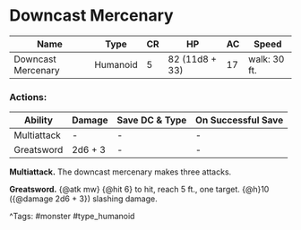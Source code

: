 # Downcast Mercenary

| Name | Type | CR | HP | AC | Speed |
|------|------|----|----|----|-------|
| Downcast Mercenary | Humanoid | 5 | 82 (11d8 + 33) | 17 | walk: 30 ft. |

### Actions:

| Ability | Damage | Save DC & Type | On Successful Save |
|---------|--------|----------------|--------------------|
| Multiattack | - | - | - |
| Greatsword | 2d6 + 3 | - | - |


**Multiattack.** The downcast mercenary makes three attacks.

**Greatsword.** {@atk mw} {@hit 6} to hit, reach 5 ft., one target. {@h}10 ({@damage 2d6 + 3}) slashing damage.

^Tags: #monster #type_humanoid